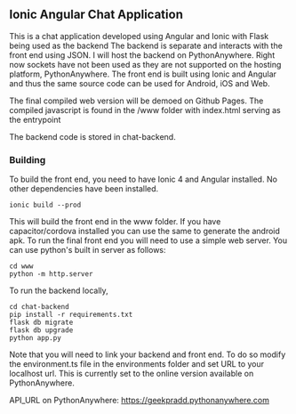 ## Ionic Angular Chat Application

This is a chat application developed using Angular and Ionic with Flask being used as the backend
The backend is separate and interacts with the front end using JSON. I will host the backend on PythonAnywhere.
Right now sockets have not been used as they are not supported on the hosting platform, PythonAnywhere.
The front end is built using Ionic and Angular and thus the same source code can be used for Android, iOS and Web.

The final compiled web version will be demoed on Github Pages. The compiled javascript is found in the /www folder with index.html serving as the entrypoint

The backend code is stored in chat-backend.

### Building

To build the front end, you need to have Ionic 4 and Angular installed. No other dependencies have been installed.

```
ionic build --prod
```

This will build the front end in the www folder. If you have capacitor/cordova installed you can use the same to generate the android apk.
To run the final front end you will need to use a simple web server. You can use python's built in server as follows:
```
cd www
python -m http.server
```

To run the backend locally, 
```
cd chat-backend
pip install -r requirements.txt
flask db migrate
flask db upgrade
python app.py
```

Note that you will need to link your backend and front end. To do so modify the environment.ts file in the environments folder and set URL to your localhost url. This is currently set to the online version available on PythonAnywhere.

API_URL on PythonAnywhere: https://geekpradd.pythonanywhere.com